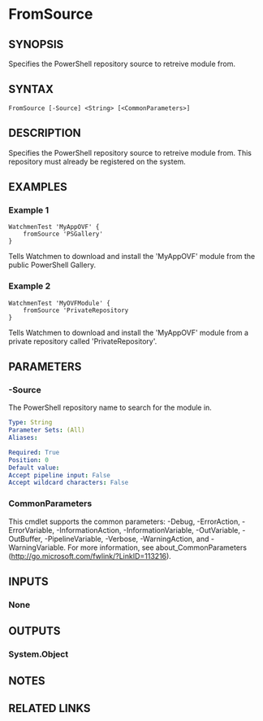 ﻿---
external help file: Watchmen-help.xml
online version: 
schema: 2.0.0
---

# FromSource
## SYNOPSIS
Specifies the PowerShell repository source to retreive module from.
## SYNTAX

```
FromSource [-Source] <String> [<CommonParameters>]
```

## DESCRIPTION
Specifies the PowerShell repository source to retreive module from. This repository must already be registered on the system.
## EXAMPLES

### Example 1
```
WatchmenTest 'MyAppOVF' {
    fromSource 'PSGallery'
}
```

Tells Watchmen to download and install the 'MyAppOVF' module from the public PowerShell Gallery.

### Example 2
```
WatchmenTest 'MyOVFModule' {
    fromSource 'PrivateRepository
}
```

Tells Watchmen to download and install the 'MyAppOVF' module from a private repository called 'PrivateRepository'.

## PARAMETERS

### -Source
The PowerShell repository name to search for the module in.

```yaml
Type: String
Parameter Sets: (All)
Aliases: 

Required: True
Position: 0
Default value: 
Accept pipeline input: False
Accept wildcard characters: False
```

### CommonParameters
This cmdlet supports the common parameters: -Debug, -ErrorAction, -ErrorVariable, -InformationAction, -InformationVariable, -OutVariable, -OutBuffer, -PipelineVariable, -Verbose, -WarningAction, and -WarningVariable. For more information, see about_CommonParameters (http://go.microsoft.com/fwlink/?LinkID=113216).
## INPUTS

### None

## OUTPUTS

### System.Object

## NOTES

## RELATED LINKS

